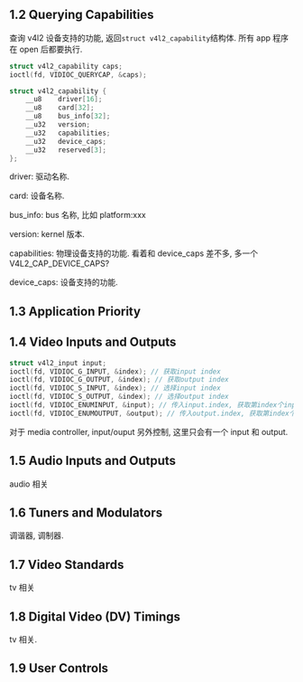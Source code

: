 ## 1.2 Querying Capabilities

查询 v4l2 设备支持的功能, 返回`struct v4l2_capability`结构体. 所有 app 程序在 open 后都要执行.

```c
struct v4l2_capability caps;
ioctl(fd, VIDIOC_QUERYCAP, &caps);
```

```c
struct v4l2_capability {
	__u8	driver[16];
	__u8	card[32];
	__u8	bus_info[32];
	__u32   version;
	__u32	capabilities;
	__u32	device_caps;
	__u32	reserved[3];
};
```

driver: 驱动名称.

card: 设备名称.

bus_info: bus 名称, 比如 platform:xxx

version: kernel 版本.

capabilities: 物理设备支持的功能. 看着和 device_caps 差不多, 多一个 V4L2_CAP_DEVICE_CAPS?

device_caps: 设备支持的功能.

## 1.3 Application Priority

## 1.4 Video Inputs and Outputs

```c
struct v4l2_input input;
ioctl(fd, VIDIOC_G_INPUT, &index); // 获取input index
ioctl(fd, VIDIOC_G_OUTPUT, &index); // 获取output index
ioctl(fd, VIDIOC_S_INPUT, &index); // 选择input index
ioctl(fd, VIDIOC_S_OUTPUT, &index); // 选择output index
ioctl(fd, VIDIOC_ENUMINPUT, &input); // 传入input.index, 获取第index个input的信息
ioctl(fd, VIDIOC_ENUMOUTPUT, &output); // 传入output.index, 获取第index个output的信息
```

对于 media controller, input/ouput 另外控制, 这里只会有一个 input 和 output.

## 1.5 Audio Inputs and Outputs

audio 相关

## 1.6 Tuners and Modulators

调谐器, 调制器.

## 1.7 Video Standards

tv 相关

## 1.8 Digital Video (DV) Timings

tv 相关.

## 1.9 User Controls
